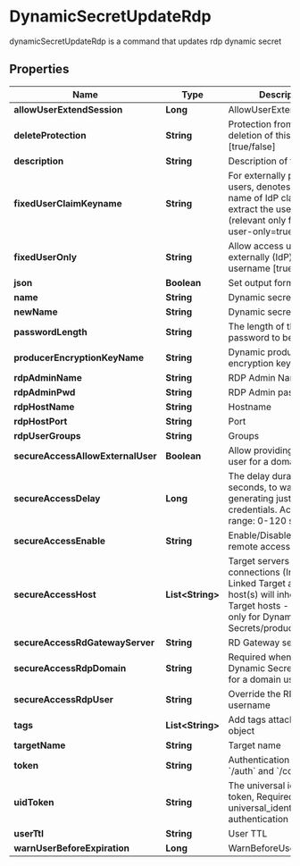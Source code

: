 

# DynamicSecretUpdateRdp

dynamicSecretUpdateRdp is a command that updates rdp dynamic secret

## Properties

| Name | Type | Description | Notes |
|------------ | ------------- | ------------- | -------------|
|**allowUserExtendSession** | **Long** | AllowUserExtendSession |  [optional] |
|**deleteProtection** | **String** | Protection from accidental deletion of this object [true/false] |  [optional] |
|**description** | **String** | Description of the object |  [optional] |
|**fixedUserClaimKeyname** | **String** | For externally provided users, denotes the key-name of IdP claim to extract the username from (relevant only for fixed-user-only&#x3D;true) |  [optional] |
|**fixedUserOnly** | **String** | Allow access using externally (IdP) provided username [true/false] |  [optional] |
|**json** | **Boolean** | Set output format to JSON |  [optional] |
|**name** | **String** | Dynamic secret name |  |
|**newName** | **String** | Dynamic secret name |  [optional] |
|**passwordLength** | **String** | The length of the password to be generated |  [optional] |
|**producerEncryptionKeyName** | **String** | Dynamic producer encryption key |  [optional] |
|**rdpAdminName** | **String** | RDP Admin Name |  [optional] |
|**rdpAdminPwd** | **String** | RDP Admin password |  [optional] |
|**rdpHostName** | **String** | Hostname |  [optional] |
|**rdpHostPort** | **String** | Port |  [optional] |
|**rdpUserGroups** | **String** | Groups |  [optional] |
|**secureAccessAllowExternalUser** | **Boolean** | Allow providing external user for a domain users |  [optional] |
|**secureAccessDelay** | **Long** | The delay duration, in seconds, to wait after generating just-in-time credentials. Accepted range: 0-120 seconds |  [optional] |
|**secureAccessEnable** | **String** | Enable/Disable secure remote access [true/false] |  [optional] |
|**secureAccessHost** | **List&lt;String&gt;** | Target servers for connections (In case of Linked Target association, host(s) will inherit Linked Target hosts - Relevant only for Dynamic Secrets/producers) |  [optional] |
|**secureAccessRdGatewayServer** | **String** | RD Gateway server |  [optional] |
|**secureAccessRdpDomain** | **String** | Required when the Dynamic Secret is used for a domain user |  [optional] |
|**secureAccessRdpUser** | **String** | Override the RDP Domain username |  [optional] |
|**tags** | **List&lt;String&gt;** | Add tags attached to this object |  [optional] |
|**targetName** | **String** | Target name |  [optional] |
|**token** | **String** | Authentication token (see &#x60;/auth&#x60; and &#x60;/configure&#x60;) |  [optional] |
|**uidToken** | **String** | The universal identity token, Required only for universal_identity authentication |  [optional] |
|**userTtl** | **String** | User TTL |  [optional] |
|**warnUserBeforeExpiration** | **Long** | WarnBeforeUserExpiration |  [optional] |



